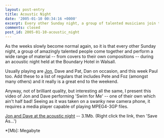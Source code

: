 ```yaml
---
layout: post-entry
title: Acoustic Night
date: '2005-01-10 00:34:16 +0000'
excerpt: Every other Sunday night, a group of talented musicians join together at an acoustic night held at the Boundary Hotel in Walsall.
comments: closed
post_id: 2005-01-10-acoustic_night
---
```

As the weeks slowly become normal again, so it is that every other Sunday night, a group of amazingly talented people come together and perform a wide range of material -- from covers to their own compositions -- during an acoustic night held at the Boundary Hotel in Walsall.

Usually playing are [Jon][1], Dave and Pat, Dan on occasion, and this week Paul too. Add these to a list of regulars that includes Pete and Foz (amongst many others) and it really is a great end to the weekend.

Anyway, not of brilliant quality, but interesting all the same, I present this video of Jon and Dave performing 'Swim for Me' -- one of their own which ain't half bad! Seeing as it was taken on a swanky new camera phone, it requires a media player capable of playing MPEG4-3GP files.

<a href="/assets/2005/01/acoustic_night.3gp" download>Jon and Dave at the acoustic night</a> -- 3.1Mb. (Right click the link, then 'Save As...')

[1]: http://www.roobottom.com/

*[Mb]: Megabyte